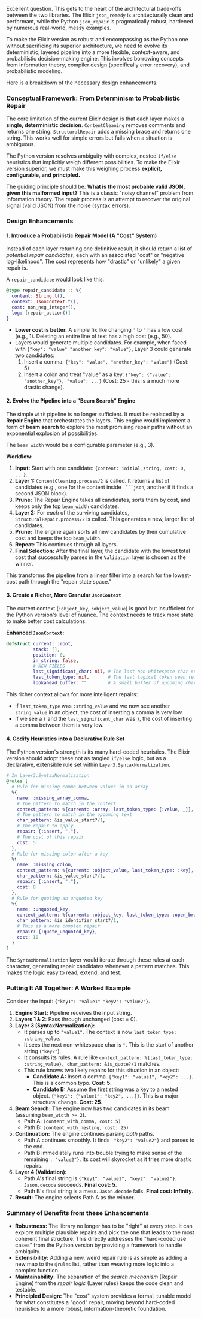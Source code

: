 Excellent question. This gets to the heart of the architectural trade-offs between the two libraries. The Elixir `json_remedy` is architecturally clean and performant, while the Python `json_repair` is pragmatically robust, hardened by numerous real-world, messy examples.

To make the Elixir version as robust and encompassing as the Python one without sacrificing its superior architecture, we need to evolve its deterministic, layered pipeline into a more flexible, context-aware, and probabilistic decision-making engine. This involves borrowing concepts from information theory, compiler design (specifically error recovery), and probabilistic modeling.

Here is a breakdown of the necessary design enhancements.

### Conceptual Framework: From Determinism to Probabilistic Repair

The core limitation of the current Elixir design is that each layer makes a **single, deterministic decision**. `ContentCleaning` removes comments and returns one string. `StructuralRepair` adds a missing brace and returns one string. This works well for simple errors but fails when a situation is ambiguous.

The Python version resolves ambiguity with complex, nested `if/else` heuristics that implicitly weigh different possibilities. To make the Elixir version superior, we must make this weighing process **explicit, configurable, and principled.**

The guiding principle should be: **What is the most probable valid JSON, given this malformed input?** This is a classic "noisy channel" problem from information theory. The repair process is an attempt to recover the original signal (valid JSON) from the noise (syntax errors).

### Design Enhancements

#### 1. Introduce a Probabilistic Repair Model (A "Cost" System)

Instead of each layer returning one definitive result, it should return a list of *potential repair candidates*, each with an associated "cost" or "negative log-likelihood". The cost represents how "drastic" or "unlikely" a given repair is.

A `repair_candidate` would look like this:

```elixir
@type repair_candidate :: %{
  content: String.t(),
  context: JsonContext.t(),
  cost: non_neg_integer(),
  log: [repair_action()]
}
```

- **Lower cost is better.** A simple fix like changing `'` to `"` has a low cost (e.g., 1). Deleting an entire line of text has a high cost (e.g., 50).
- Layers would generate multiple candidates. For example, when faced with `{"key": "value" "another_key": "value"}`, Layer 3 could generate two candidates:
  1.  Insert a comma: `{"key": "value", "another_key": "value"}` (Cost: 5)
  2.  Insert a colon and treat "value" as a key: `{"key": {"value": "another_key"}, "value": ...}` (Cost: 25 - this is a much more drastic change).

#### 2. Evolve the Pipeline into a "Beam Search" Engine

The simple `with` pipeline is no longer sufficient. It must be replaced by a **Repair Engine** that orchestrates the layers. This engine would implement a form of **beam search** to explore the most promising repair paths without an exponential explosion of possibilities.

The `beam_width` would be a configurable parameter (e.g., 3).

**Workflow:**

1.  **Input:** Start with one candidate: `{content: initial_string, cost: 0, ...}`.
2.  **Layer 1:** `ContentCleaning.process/2` is called. It returns a list of candidates (e.g., one for the content inside ` ```json`, another if it finds a second JSON block).
3.  **Prune:** The Repair Engine takes all candidates, sorts them by cost, and keeps only the top `beam_width` candidates.
4.  **Layer 2:** For *each* of the surviving candidates, `StructuralRepair.process/2` is called. This generates a new, larger list of candidates.
5.  **Prune:** The engine again sorts all new candidates by their cumulative cost and keeps the top `beam_width`.
6.  **Repeat:** This continues through all layers.
7.  **Final Selection:** After the final layer, the candidate with the lowest total cost that successfully parses in the `Validation` layer is chosen as the winner.

This transforms the pipeline from a linear filter into a search for the lowest-cost path through the "repair state space."

#### 3. Create a Richer, More Granular `JsonContext`

The current context (`:object_key`, `:object_value`) is good but insufficient for the Python version's level of nuance. The context needs to track more state to make better cost calculations.

**Enhanced `JsonContext`:**

```elixir
defstruct current: :root,
          stack: [],
          position: 0,
          in_string: false,
          # NEW FIELDS
          last_significant_char: nil, # The last non-whitespace char seen (e.g., "}", ",", ":")
          last_token_type: nil,       # The last logical token seen (e.g., :string, :number, :close_brace)
          lookahead_buffer: ""        # A small buffer of upcoming characters for lookahead without re-reading
```

This richer context allows for more intelligent repairs:
- If `last_token_type` was `:string_value` and we now see another `string_value` in an object, the cost of inserting a comma is very low.
- If we see a `{` and the `last_significant_char` was `}`, the cost of inserting a comma between them is very low.

#### 4. Codify Heuristics into a Declarative Rule Set

The Python version's strength is its many hard-coded heuristics. The Elixir version should adopt these not as tangled `if/else` logic, but as a declarative, extensible rule set within `Layer3.SyntaxNormalization`.

```elixir
# In Layer3.SyntaxNormalization
@rules [
  # Rule for missing comma between values in an array
  %{
    name: :missing_array_comma,
    # The pattern to match in the context
    context_pattern: %{current: :array, last_token_type: {:value, _}},
    # The pattern to match in the upcoming text
    char_pattern: &is_value_start?/1,
    # The repair to apply
    repair: {:insert, ","},
    # The cost of this repair
    cost: 5
  },
  # Rule for missing colon after a key
  %{
    name: :missing_colon,
    context_pattern: %{current: :object_value, last_token_type: :key},
    char_pattern: &is_value_start?/1,
    repair: {:insert, ":"},
    cost: 8
  },
  # Rule for quoting an unquoted key
  %{
    name: :unquoted_key,
    context_pattern: %{current: :object_key, last_token_type: :open_brace_or_comma},
    char_pattern: &is_identifier_start?/1,
    # This is a more complex repair
    repair: {:quote_unquoted_key},
    cost: 10
  }
]
```

The `SyntaxNormalization` layer would iterate through these rules at each character, generating repair candidates whenever a pattern matches. This makes the logic easy to read, extend, and test.

### Putting It All Together: A Worked Example

Consider the input: `{"key1": "value1" "key2": "value2"}`.

1.  **Engine Start:** Pipeline receives the input string.
2.  **Layers 1 & 2:** Pass through unchanged (cost = 0).
3.  **Layer 3 (SyntaxNormalization):**
    *   It parses up to `"value1"`. The context is now `last_token_type: :string_value`.
    *   It sees the next non-whitespace char is `"`. This is the start of another string (`"key2"`).
    *   It consults its rules. A rule like `context_pattern: %{last_token_type: :string_value}, char_pattern: &is_quote?/1` matches.
    *   This rule knows two likely repairs for this situation in an object:
        *   **Candidate A:** Insert a comma. `{"key1": "value1", "key2": ...}`. This is a common typo. **Cost: 5**.
        *   **Candidate B:** Assume the first string was a key to a nested object. `{"key1": {"value1": "key2", ...}}`. This is a major structural change. **Cost: 25**.
4.  **Beam Search:** The engine now has two candidates in its beam (assuming `beam_width >= 2`).
    *   Path A: `(content_with_comma, cost: 5)`
    *   Path B: `(content_with_nesting, cost: 25)`
5.  **Continuation:** The engine continues parsing *both* paths.
    *   Path A continues smoothly. It finds ` "key2": "value2"}` and parses to the end.
    *   Path B immediately runs into trouble trying to make sense of the remaining `: "value2"}`. Its cost will skyrocket as it tries more drastic repairs.
6.  **Layer 4 (Validation):**
    *   Path A's final string is `{"key1": "value1", "key2": "value2"}`. `Jason.decode` succeeds. **Final cost: 5**.
    *   Path B's final string is a mess. `Jason.decode` fails. **Final cost: Infinity**.
7.  **Result:** The engine selects Path A as the winner.

### Summary of Benefits from these Enhancements

-   **Robustness:** The library no longer has to be "right" at every step. It can explore multiple plausible repairs and pick the one that leads to the most coherent final structure. This directly addresses the "hard-coded use cases" from the Python version by providing a framework to handle ambiguity.
-   **Extensibility:** Adding a new, weird repair rule is as simple as adding a new map to the `@rules` list, rather than weaving more logic into a complex function.
-   **Maintainability:** The separation of the *search mechanism* (Repair Engine) from the *repair logic* (Layer rules) keeps the code clean and testable.
-   **Principled Design:** The "cost" system provides a formal, tunable model for what constitutes a "good" repair, moving beyond hard-coded heuristics to a more robust, information-theoretic foundation.
